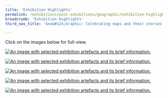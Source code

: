 ```yaml
---
title: 'Exhibition Highlights'
permalink: /exhibitions/past-exhibitions/geographic/exhibition-highlights/
breadcrumb: 'Exhibition Highlights'
third_nav_title: 'Geo&#124;Graphic: Celebrating maps and their stories'

---
```



<p>Click on the images below for full-view.</p>

<a href="/images/event-images/geographic/geographic-exhibition-highlights-1-high.jpg"><img src="/images/event-images/geographic/geographic-exhibition-highlights-1-low.jpg" alt="An image with selected exhibition artefacts and its brief information."></a>

<a href="/images/event-images/geographic/geographic-exhibition-highlights-2-high.jpg"><img src="/images/event-images/geographic/geographic-exhibition-highlights-2-low.jpg" alt="An image with selected exhibition artefacts and its brief information."></a>

<a href="/images/event-images/geographic/geographic-exhibition-highlights-3-high.jpg"><img src="/images/event-images/geographic/geographic-exhibition-highlights-3-low.jpg" alt="An image with selected exhibition artefacts and its brief information."></a>

<a href="/images/event-images/geographic/geographic-exhibition-highlights-4-high.jpg"><img src="/images/event-images/geographic/geographic-exhibition-highlights-4-low.jpg" alt="An image with selected exhibition artefacts and its brief information."></a>

<a href="/images/event-images/geographic/geographic-exhibition-highlights-5-high.jpg"><img src="/images/event-images/geographic/geographic-exhibition-highlights-5-low.jpg" alt="An image with selected exhibition artefacts and its brief information."></a>